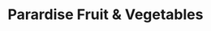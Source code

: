 ---
title: "Parardise Fruit & Vegetables"
url: /livonia/parardise-fruit-and-vegetables/
shop: greengrocer
---